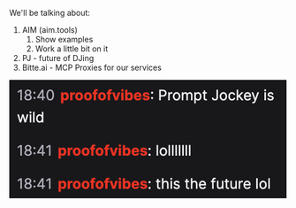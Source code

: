 We'll be talking about:
1. AIM (aim.tools)
	1. Show examples
	2. Work a little bit on it
2. PJ - future of DJing
3. Bitte.ai - MCP Proxies for our services

![](2025-03-14_1.png)